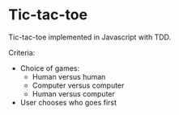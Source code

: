# Tic-tac-toe

Tic-tac-toe implemented in Javascript with TDD.

Criteria:
- Choice of games:
  - Human versus human
  - Computer versus computer
  - Human versus computer
- User chooses who goes first

